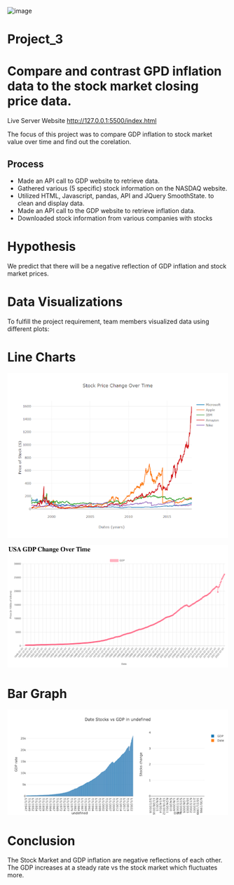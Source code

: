 ![image](https://user-images.githubusercontent.com/115186079/231053459-699dbbba-8d16-48e3-92e9-3c73da76413d.png)
# Project_3
# Compare and contrast GPD inflation data to the stock market closing price data.
Live Server Website
http://127.0.0.1:5500/index.html


The focus of this project was to compare GDP inflation to stock market value over time and find out the corelation. 

## Process
- Made an API call to GDP website  to retrieve data.
- Gathered various (5 specific) stock information on the NASDAQ website.
- Utilized HTML, Javascript, pandas, API and JQuery SmoothState. to clean and display data.
- Made an API call to the GDP website to retrieve inflation data. 
- Downloaded stock information from various companies with stocks

# Hypothesis 
We predict that there will be a negative reflection of GDP inflation and stock market prices.
# Data Visualizations
To fulfill the project requirement, team members visualized data using different plots: 
# Line Charts
![image](https://github.com/Lionta/project_3/blob/main/Line%20chart%20for%20stock.png)  

![image](https://github.com/Lionta/project_3/blob/main/Line%20chart.png)  
# Bar Graph
![image](https://github.com/Lionta/project_3/blob/main/bar%20chart.png) 

# Conclusion
The Stock Market and GDP inflation are negative reflections of each other. The GDP increases at a steady rate vs the stock market which fluctuates more.
